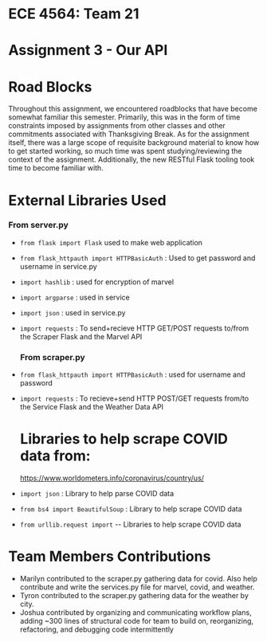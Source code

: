 # ECE 4564: Team 21
# Assignment 3 - Our API

# Road Blocks 

Throughout this assignment, we encountered roadblocks that have become somewhat familiar this semester. Primarily, this was in the form of time constraints imposed by assignments from other classes and other commitments associated with Thanksgiving Break. As for the assignment itself, there was a large scope of requisite background material to know how to get started working, so much time was spent studying/reviewing the context of the assignment. Additionally, the new RESTful Flask tooling took time to become familiar with.

# External Libraries Used
  ### From server.py
- `from flask import Flask` used to make web application

- `from flask_httpauth import HTTPBasicAuth` : Used to get password and username in service.py

- `import hashlib` : used for encryption of marvel
- `import argparse` : used in service
- `import json` : used in service.py
- `import requests` : To send+recieve HTTP GET/POST requests to/from the Scraper Flask and the Marvel API

  ### From scraper.py
  
- `from flask_httpauth import HTTPBasicAuth` : used for username and password
- `import requests` :  To recieve+send HTTP POST/GET requests from/to the Service Flask and the Weather Data API

  # Libraries to help scrape COVID data from:
    https://www.worldometers.info/coronavirus/country/us/
    
- `import json` : Library to help parse COVID data
- `from bs4 import BeautifulSoup` : Library to help scrape COVID data
- `from urllib.request import` -- Libraries to help scrape COVID data

# Team Members Contributions
- Marilyn contributed to the scraper.py gathering data for covid. Also help contribute and write the services.py file for marvel, covid, and weather.
- Tyron contributed to the scraper.py gathering data for the weather by city.
- Joshua contributed by organizing and communicating workflow plans, adding ~300 lines of structural code for team to build on, reorganizing, refactoring, and debugging code intermittently
